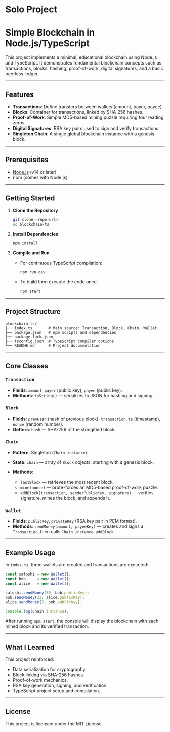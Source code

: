 # Solo Project
# Simple Blockchain in Node.js/TypeScript

This project implements a minimal, educational blockchain using Node.js and TypeScript. It demonstrates fundamental blockchain concepts such as transactions, blocks, hashing, proof-of-work, digital signatures, and a basic peerless ledger.

---

## Features

* **Transactions**: Define transfers between wallets (amount, payer, payee).
* **Blocks**: Container for transactions, linked by SHA-256 hashes.
* **Proof-of-Work**: Simple MD5-based mining puzzle requiring four leading zeros.
* **Digital Signatures**: RSA key pairs used to sign and verify transactions.
* **Singleton Chain**: A single global blockchain instance with a genesis block.

---

## Prerequisites

* [Node.js](https://nodejs.org/) (v14 or later)
* npm (comes with Node.js)

---

## Getting Started

1. **Clone the Repository**

   ```bash
   git clone <repo-url>
   cd blockchain-ts
   ```

2. **Install Dependencies**

   ```bash
   npm install
   ```

3. **Compile and Run**

   * For continuous TypeScript compilation:

     ```bash
     npm run dev
     ```
   * To build then execute the code once:

     ```bash
     npm start
     ```

---

## Project Structure

```plaintext
blockchain-ts/
├── index.ts       # Main source: Transaction, Block, Chain, Wallet
├── package.json   # npm scripts and dependencies
├── package-lock.json
├── tsconfig.json  # TypeScript compiler options
└── README.md      # Project documentation
```

---

## Core Classes

### `Transaction`

* **Fields**: `amount`, `payer` (public key), `payee` (public key).
* **Methods**: `toString()` — serializes to JSON for hashing and signing.

### `Block`

* **Fields**: `prevHash` (hash of previous block), `transaction`, `ts` (timestamp), `nonce` (random number).
* **Getters**: `hash` — SHA-256 of the stringified block.

### `Chain`

* **Pattern**: Singleton (`Chain.instance`).
* **State**: `chain` — array of `Block` objects, starting with a genesis block.
* **Methods**:

  * `lastBlock` — retrieves the most recent block.
  * `mine(nonce)` — brute-forces an MD5-based proof-of-work puzzle.
  * `addBlock(transaction, senderPublicKey, signature)` — verifies signature, mines the block, and appends it.

### `Wallet`

* **Fields**: `publicKey`, `privateKey` (RSA key pair in PEM format).
* **Methods**: `sendMoney(amount, payeeKey)` — creates and signs a `Transaction`, then calls `Chain.instance.addBlock`.

---

## Example Usage

In `index.ts`, three wallets are created and transactions are executed:

```ts
const satoshi = new Wallet();
const bob     = new Wallet();
const alice   = new Wallet();

satoshi.sendMoney(50, bob.publicKey);
bob.sendMoney(23, alice.publicKey);
alice.sendMoney(5, bob.publicKey);

console.log(Chain.instance);
```

After running `npm start`, the console will display the blockchain with each mined block and its verified transaction.

---

## What I Learned

This project reinforced:

* Data serialization for cryptography.
* Block linking via SHA-256 hashes.
* Proof-of-work mechanics.
* RSA key generation, signing, and verification.
* TypeScript project setup and compilation.

---

## License

This project is licensed under the MIT License.
